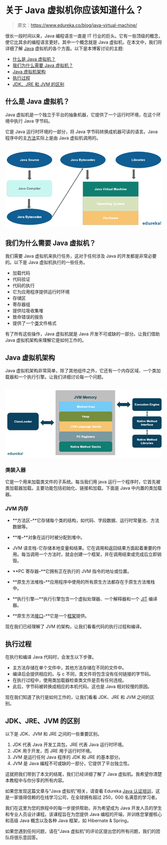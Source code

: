 # 关于 Java 虚拟机你应该知道什么？

> 原文：<https://www.edureka.co/blog/java-virtual-machine/>

很长一段时间以来，Java 编程语言一直是 IT 行业的巨头。它有一些顶级的概念，使它比其余的编程语言更好。其中一个概念就是 Java 虚拟机，在本文中，我们将详细了解 [Java](https://www.edureka.co/java-j2ee-training-course) 虚拟机的各个方面。以下是本博客讨论的主题:

*   [什么是 Java 虚拟机？](#whatisjvm)
*   [我们为什么需要 Java 虚拟机？](#need)
*   [Java 虚拟机架构](#arch)
*   [执行过程](#exe)
*   [JDK、JRE 和 JVM 的区别](#diff)

## **什么是 Java 虚拟机？**

Java 虚拟机是一个独立于平台的抽象机器，它提供了一个运行时环境，在这个环境中执行 Java 字节码。

它是 Java 运行时环境的一部分，将 Java 字节码转换成机器可读的语言。Java 程序中的主[方法](https://www.edureka.co/blog/java-methods/)实际上是由 Java 虚拟机调用的。

## **![jvm - java virtual machine - edureka](img/04a8600ee8bdd62d2e538d307bfb8376.png)**

## **我们为什么需要 Java 虚拟机？**

我们需要 Java 虚拟机来执行任务，这对于任何涉及 Java 的开发都是非常必要的。以下是 Java 虚拟机执行的一些任务。

*   加载代码
*   代码验证
*   代码的执行
*   它为应用程序提供运行时环境
*   存储区
*   寄存器组
*   提供垃圾收集堆
*   致命错误的报告
*   提供了一个[类](https://www.edureka.co/blog/java-objects-and-classes/)文件格式

有了所有这些操作，Java 虚拟机就是 Java 开发不可或缺的一部分。让我们借助 Java 虚拟机架构来理解它是如何工作的。

## **Java 虚拟机架构**

Java 虚拟机架构非常简单，除了其他组件之外，它还有一个内存区域、一个类加载器和一个执行引擎。让我们详细讨论每一个问题。

## **![architecture- java virtual machine - edureka](img/d973ce0aebafc98e699ed73a069805cc.png)**

### **类装入器**

它是一个用来加载类文件的子系统。每当我们用 java 运行一个程序时，它首先被类加载器加载。主要功能包括初始化、链接和加载。下面是 Java 中内置的类加载器。

### **JVM 内存**

*   **方法区–**它存储每个类的结构，如代码、字段数据、运行时常量池、方法数据等。

*   **堆–**对象在运行时被分配到堆中。

*   JVM 语言栈-它存储本地变量和结果。它在调用和返回结果方面起着重要的作用。每当调用一个方法时，就会创建一个框架，并在调用结束或完成后立即销毁。

*   **PC 寄存器–**它拥有正在执行的 JVM 指令的地址或位置。

*   **原生方法堆栈–**应用程序中使用的所有原生方法都存在于原生方法堆栈中。

*   **执行引擎—**执行引擎包含一个虚拟处理器、一个解释器和一个 [JIT](https://www.edureka.co/blog/just-in-time-compiler/) 编译器。

*   **原生方法[接口](https://www.edureka.co/blog/java-interface/)–**它是一个[框架](https://www.edureka.co/blog/java-frameworks/)提供。

现在我们已经理解了 JVM 的架构，让我们看看代码的执行过程和编译。

## **执行过程**

在执行和编译 Java 代码时，会发生以下步骤。

*   主方法存储在单个文件中，其他方法存储在不同的文件中。
*   编译后会提供相应的。与 c 不同，类文件将包含没有任何链接的字节码。
*   在执行过程中，使用类加载器检查类文件是否有任何违规。
*   此后，字节码被转换成相应的本机代码。这也是 Java 相对较慢的原因。

现在我们知道了执行是如何工作的，让我们看看 JDK、JRE 和 JVM 之间的区别。

## **JDK、JRE、JVM 的区别**

以下是 JDK、JVM 和 JRE 之间的一些重要区别。

1.  JDK 代表 Java 开发工具包，JRE 代表 Java 运行时环境。
2.  JDK 用于开发，而 JRE 用于运行时环境。
3.  JVM 是运行任何 Java 程序的 JDK 和 JRE 的基本部分。
4.  JVM 是 Java 编程不可或缺的一部分，它提供了平台独立性。

这就把我们带到了本文的结尾，我们已经详细了解了 Java 虚拟机。我希望你清楚本教程中与你分享的所有内容。

如果您发现这篇文章与“Java 虚拟机”相关，请查看 Edureka [Java 认证培训](https://www.edureka.co/java-j2ee-training-course)，这是一家值得信赖的在线学习公司，在全球拥有超过 250，000 名满意的学习者。

我们在这里为您的旅程中的每一步提供帮助，并为希望成为 Java 开发人员的学生和专业人员设计课程。该课程旨在为您提供 Java 编程的开端，并训练您掌握核心和高级 Java 概念以及各种 Java 框架，如 Hibernate & Spring。

如果您遇到任何问题，请在“Java 虚拟机”的评论区提出您的所有问题，我们的团队将很乐意回答。